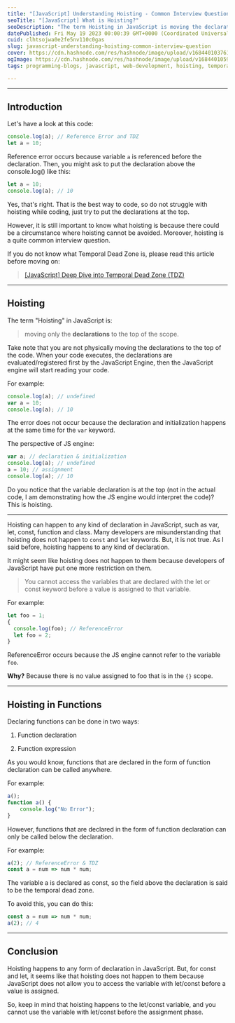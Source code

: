 ```yaml
---
title: "[JavaScript] Understanding Hoisting - Common Interview Question"
seoTitle: "[JavaScript] What is Hoisting?"
seoDescription: "The term Hoisting in JavaScript is moving the declarations to the top of the scope. Hoisting can happen to any kind of declaration in JavaScript."
datePublished: Fri May 19 2023 00:00:39 GMT+0000 (Coordinated Universal Time)
cuid: clhtsojwa0e2fe5nv110c0gas
slug: javascript-understanding-hoisting-common-interview-question
cover: https://cdn.hashnode.com/res/hashnode/image/upload/v1684401037619/50ef8663-1b4e-4925-a76d-7d6ac0901f54.png
ogImage: https://cdn.hashnode.com/res/hashnode/image/upload/v1684401059216/8771ebfa-a5ba-4a2c-b858-41210eda8f49.png
tags: programming-blogs, javascript, web-development, hoisting, temporal-dead-zone

---
```


---

## Introduction

Let's have a look at this code:

```javascript
console.log(a); // Reference Error and TDZ
let a = 10;
```

Reference error occurs because variable `a` is referenced before the declaration. Then, you might ask to put the declaration above the console.log() like this:

```javascript
let a = 10;
console.log(a); // 10
```

Yes, that's right. That is the best way to code, so do not struggle with hoisting while coding, just try to put the declarations at the top.

However, it is still important to know what hoisting is because there could be a circumstance where hoisting cannot be avoided. Moreover, hoisting is a quite common interview question.

If you do not know what Temporal Dead Zone is, please read this article before moving on:

> [\[JavaScript\] Deep Dive into Temporal Dead Zone (TDZ)](https://jaylog.hashnode.dev/javascript-deep-dive-into-temporal-dead-zone-tdz)

---

## Hoisting

The term "Hoisting" in JavaScript is:

> moving only the **declarations** to the top of the scope.

Take note that you are not physically moving the declarations to the top of the code. When your code executes, the declarations are evaluated/registered first by the JavaScript Engine, then the JavaScript engine will start reading your code.

For example:

```javascript
console.log(a); // undefined
var a = 10;
console.log(a); // 10
```

The error does not occur because the declaration and initialization happens at the same time for the `var` keyword.

The perspective of JS engine:

```javascript
var a; // declaration & initialization
console.log(a); // undefined
a = 10; // assignment
console.log(a); // 10
```

Do you notice that the variable declaration is at the top (not in the actual code, I am demonstrating how the JS engine would interpret the code)? This is hoisting.

---

Hoisting can happen to any kind of declaration in JavaScript, such as var, let, const, function and class. Many developers are misunderstanding that hoisting does not happen to `const` and `let` keywords. But, it is not true. As I said before, hoisting happens to any kind of declaration.

It might seem like hoisting does not happen to them because developers of JavaScript have put one more restriction on them.

> You cannot access the variables that are declared with the let or const keyword before a value is assigned to that variable.

For example:

```javascript
let foo = 1;
{
  console.log(foo); // ReferenceError
  let foo = 2;
}
```

ReferenceError occurs because the JS engine cannot refer to the variable `foo`.

**Why?** Because there is no value assigned to foo that is in the `{}` scope.

---

## Hoisting in Functions

Declaring functions can be done in two ways:

1. Function declaration
    
2. Function expression
    

As you would know, functions that are declared in the form of function declaration can be called anywhere.

For example:

```javascript
a();
function a() {
    console.log("No Error");
}
```

However, functions that are declared in the form of function declaration can only be called below the declaration.

For example:

```javascript
a(2); // ReferenceError & TDZ
const a = num => num * num; 
```

The variable a is declared as const, so the field above the declaration is said to be the temporal dead zone.

To avoid this, you can do this:

```javascript
const a = num => num * num; 
a(2); // 4
```

---

## Conclusion

Hoisting happens to any form of declaration in JavaScript. But, for const and let, it seems like that hoisting does not happen to them because JavaScript does not allow you to access the variable with let/const before a value is assigned.

So, keep in mind that hoisting happens to the let/const variable, and you cannot use the variable with let/const before the assignment phase.